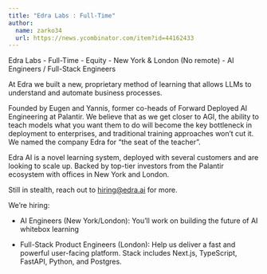 ```yaml
---
title: "Edra Labs : Full-Time"
author:
  name: zarko34
  url: https://news.ycombinator.com/item?id=44162433
---
```


<JobNavigation />

Edra Labs - Full-Time - Equity - New York &amp; London (No remote) - AI Engineers &#x2F; Full-Stack Engineers

At Edra we built a new, proprietary method of learning that allows LLMs to understand and automate business processes.

Founded by Eugen and Yannis, former co-heads of Forward Deployed AI Engineering at Palantir. We believe that as we get closer to AGI, the ability to teach models what you want them to do will become the key bottleneck in deployment to enterprises, and traditional training approaches won’t cut it. We named the company Edra for “the seat of the teacher”.

Edra AI is a novel learning system, deployed with several customers and are looking to scale up. Backed by top-tier investors from the Palantir ecosystem with offices in New York and London.

Still in stealth, reach out to hiring@edra.ai for more.

We’re hiring:

- AI Engineers (New York&#x2F;London): You’ll work on building the future of AI whitebox learning

- Full-Stack Product Engineers (London): Help us deliver a fast and powerful user-facing platform.
Stack includes Next.js, TypeScript, FastAPI, Python, and Postgres.
<JobApplication />
